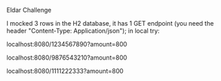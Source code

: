 Eldar Challenge

I mocked 3 rows in the H2 database, it has 1 GET endpoint (you need the header "Content-Type: Application/json"); in local try:

localhost:8080/1234567890?amount=800

localhost:8080/9876543210?amount=800

localhost:8080/1111222333?amount=800
